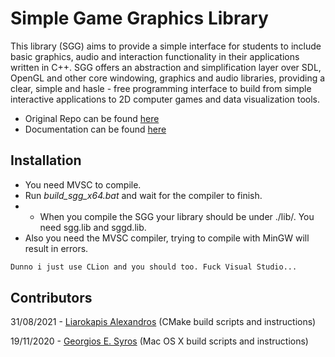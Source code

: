 # Simple Game Graphics Library

This library (SGG) aims to provide a simple interface for students to include basic graphics, audio and interaction functionality in their applications written in C++. SGG offers an abstraction and simplification layer over SDL, OpenGL and other core windowing, graphics and audio libraries, providing a clear, simple and hasle - free programming interface to build from simple interactive applications to 2D computer games and data visualization tools.
- Original Repo can be found [here](https://github.com/cgaueb/sgg)
- Documentation can be found [here](https://cgaueb.github.io/sgg/index.html "SGG's Documentation")

## Installation

- You need MVSC to compile.
- Run _build_sgg_x64.bat_ and wait for the compiler to finish.
-  - When you compile the SGG your library should be under ./lib/. You need sgg.lib and  sggd.lib.
- Also you need the MVSC compiler, trying to compile with MinGW will result in errors.

```bat
Dunno i just use CLion and you should too. Fuck Visual Studio...
```

## Contributors
 31/08/2021 - [Liarokapis Alexandros](https://github.com/liarokapisv "Liarokapis Alexandros") (CMake build scripts and instructions)
 
 19/11/2020 - [Georgios E. Syros](https://github.com/gsiros "Georgios E. Syros") (Mac OS X build scripts and instructions)
 
